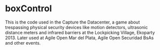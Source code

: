 boxControl
==========

This is the code used in the Capture the Datacenter, a game about trespassing physical security devices like motion detectors, ultrasonic distance meters and infrared barriers at the Lockpicking Village, Ekoparty 2013. Later used at Agile Open Mar del Plata, Agile Open Securidad BsAs and other events.
